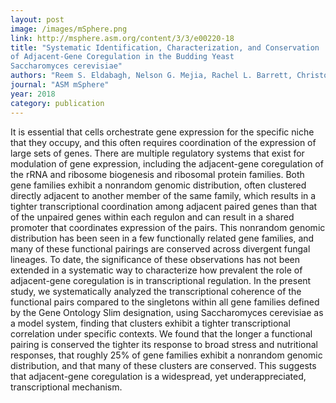 ```yaml
---
layout: post
image: /images/mSphere.png
link: http://msphere.asm.org/content/3/3/e00220-18 
title: "Systematic Identification, Characterization, and Conservation
of Adjacent-Gene Coregulation in the Budding Yeast
Saccharomyces cerevisiae"
authors: "Reem S. Eldabagh, Nelson G. Mejia, Rachel L. Barrett, Christopher R. Monzo, Matthew K. So, Jonathan J. Foley IV, James T. Arnone"
journal: "ASM mSphere"
year: 2018
category: publication
---
```

It is essential that cells orchestrate gene expression for the specific
niche that they occupy, and this often requires coordination of the expression of
large sets of genes. There are multiple regulatory systems that exist for modulation
of gene expression, including the adjacent-gene coregulation of the rRNA and ribosome
biogenesis and ribosomal protein families. Both gene families exhibit a nonrandom
genomic distribution, often clustered directly adjacent to another member
of the same family, which results in a tighter transcriptional coordination among adjacent
paired genes than that of the unpaired genes within each regulon and can
result in a shared promoter that coordinates expression of the pairs. This nonrandom
genomic distribution has been seen in a few functionally related gene families,
and many of these functional pairings are conserved across divergent fungal lineages.
To date, the significance of these observations has not been extended in a
systematic way to characterize how prevalent the role of adjacent-gene coregulation
is in transcriptional regulation. In the present study, we systematically analyzed the
transcriptional coherence of the functional pairs compared to the singletons within
all gene families defined by the Gene Ontology Slim designation, using Saccharomyces
cerevisiae as a model system, finding that clusters exhibit a tighter transcriptional
correlation under specific contexts. We found that the longer a functional pairing is
conserved the tighter its response to broad stress and nutritional responses, that
roughly 25% of gene families exhibit a nonrandom genomic distribution, and that
many of these clusters are conserved. This suggests that adjacent-gene coregulation
is a widespread, yet underappreciated, transcriptional mechanism.
